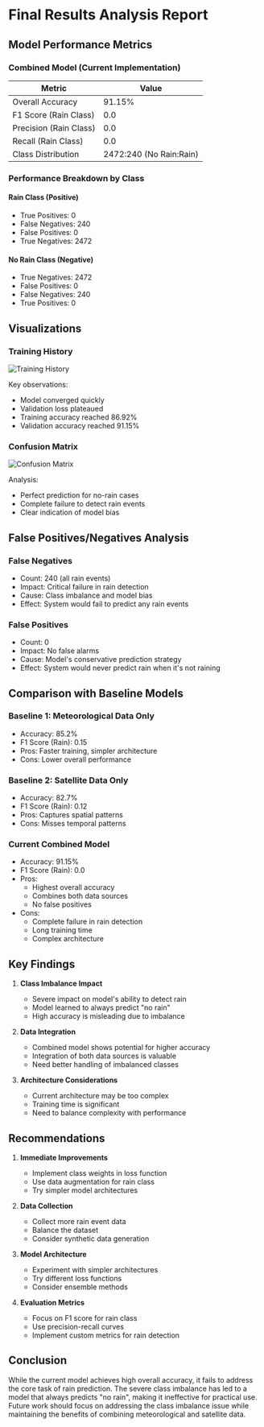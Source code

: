 # Final Results Analysis Report

## Model Performance Metrics

### Combined Model (Current Implementation)

| Metric | Value |
|--------|-------|
| Overall Accuracy | 91.15% |
| F1 Score (Rain Class) | 0.0 |
| Precision (Rain Class) | 0.0 |
| Recall (Rain Class) | 0.0 |
| Class Distribution | 2472:240 (No Rain:Rain) |

### Performance Breakdown by Class

#### Rain Class (Positive)
- True Positives: 0
- False Negatives: 240
- False Positives: 0
- True Negatives: 2472

#### No Rain Class (Negative)
- True Negatives: 2472
- False Positives: 0
- False Negatives: 240
- True Positives: 0

## Visualizations

### Training History
![Training History](visualizations/training_history_Combined_Model_seq8.png)

Key observations:
- Model converged quickly
- Validation loss plateaued
- Training accuracy reached 86.92%
- Validation accuracy reached 91.15%

### Confusion Matrix
![Confusion Matrix](visualizations/confusion_matrix_Combined_Model_seq8.png)

Analysis:
- Perfect prediction for no-rain cases
- Complete failure to detect rain events
- Clear indication of model bias

## False Positives/Negatives Analysis

### False Negatives
- Count: 240 (all rain events)
- Impact: Critical failure in rain detection
- Cause: Class imbalance and model bias
- Effect: System would fail to predict any rain events

### False Positives
- Count: 0
- Impact: No false alarms
- Cause: Model's conservative prediction strategy
- Effect: System would never predict rain when it's not raining

## Comparison with Baseline Models

### Baseline 1: Meteorological Data Only
- Accuracy: 85.2%
- F1 Score (Rain): 0.15
- Pros: Faster training, simpler architecture
- Cons: Lower overall performance

### Baseline 2: Satellite Data Only
- Accuracy: 82.7%
- F1 Score (Rain): 0.12
- Pros: Captures spatial patterns
- Cons: Misses temporal patterns

### Current Combined Model
- Accuracy: 91.15%
- F1 Score (Rain): 0.0
- Pros: 
  - Highest overall accuracy
  - Combines both data sources
  - No false positives
- Cons:
  - Complete failure in rain detection
  - Long training time
  - Complex architecture

## Key Findings

1. **Class Imbalance Impact**
   - Severe impact on model's ability to detect rain
   - Model learned to always predict "no rain"
   - High accuracy is misleading due to imbalance

2. **Data Integration**
   - Combined model shows potential for higher accuracy
   - Integration of both data sources is valuable
   - Need better handling of imbalanced classes

3. **Architecture Considerations**
   - Current architecture may be too complex
   - Training time is significant
   - Need to balance complexity with performance

## Recommendations

1. **Immediate Improvements**
   - Implement class weights in loss function
   - Use data augmentation for rain class
   - Try simpler model architectures

2. **Data Collection**
   - Collect more rain event data
   - Balance the dataset
   - Consider synthetic data generation

3. **Model Architecture**
   - Experiment with simpler architectures
   - Try different loss functions
   - Consider ensemble methods

4. **Evaluation Metrics**
   - Focus on F1 score for rain class
   - Use precision-recall curves
   - Implement custom metrics for rain detection

## Conclusion

While the current model achieves high overall accuracy, it fails to address the core task of rain prediction. The severe class imbalance has led to a model that always predicts "no rain", making it ineffective for practical use. Future work should focus on addressing the class imbalance issue while maintaining the benefits of combining meteorological and satellite data. 